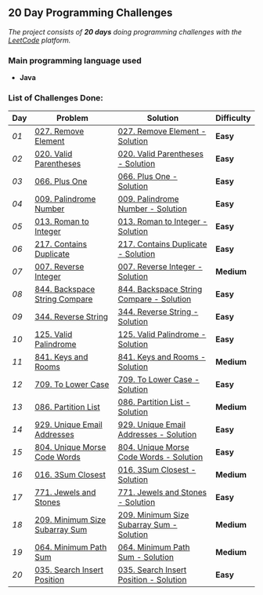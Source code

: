 ## 20 Day Programming Challenges

_The project consists of **20 days** doing programming challenges with the [LeetCode](https://leetcode.com/) platform._


### Main programming language used

- **Java** 


### List of Challenges Done:

| Day  | Problem                                                                                                           | Solution                                                                                                                                                 | Difficulty |
|------|-------------------------------------------------------------------------------------------------------------------|----------------------------------------------------------------------------------------------------------------------------------------------------------|------------|
| _01_ | [027. Remove Element](https://github.com/CleuJunior/20-Days-LeetCode/tree/main/RemoveElement)                     | [027. Remove Element - Solution](https://github.com/CleuJunior/20-Days-LeetCode/blob/main/RemoveElement/src/main/java/RemoveElements.java)               | **Easy**   |
| _02_ | [020. Valid Parentheses](https://github.com/CleuJunior/20-Days-LeetCode/tree/main/ValidParentheses)               | [020. Valid Parentheses - Solution](https://github.com/CleuJunior/20-Days-LeetCode/blob/main/ValidParentheses/src/main/java/ValidParentheses.java)       | **Easy**   |
| _03_ | [066. Plus One](https://github.com/CleuJunior/20-Days-LeetCode/tree/main/PlusOne)                                 | [066. Plus One - Solution](https://github.com/CleuJunior/20-Days-LeetCode/blob/main/PlusOne/src/main/java/PlusOne.java)                                  | **Easy**   |
| _04_ | [009. Palindrome Number](https://github.com/CleuJunior/20-Days-LeetCode/tree/main/PalindromeNumber)               | [009. Palindrome Number - Solution](https://github.com/CleuJunior/20-Days-LeetCode/blob/main/PalindromeNumber/src/main/Solution.java)                    | **Easy**   |
| _05_ | [013. Roman to Integer](https://github.com/CleuJunior/20-Days-LeetCode/tree/main/RomantoInteger)                  | [013. Roman to Integer - Solution](https://github.com/CleuJunior/20-Days-LeetCode/blob/main/RomantoInteger/src/main/java/Solution.java)                  | **Easy**   |
| _06_ | [217. Contains Duplicate](https://github.com/CleuJunior/20-Days-LeetCode/tree/main/ContainsDuplicate)             | [217. Contains Duplicate - Solution](https://github.com/CleuJunior/20-Days-LeetCode/blob/main/ContainsDuplicate/src/main/java/Solution.java)             | **Easy**   |
| _07_ | [007. Reverse Integer](https://github.com/CleuJunior/20-Days-LeetCode/tree/main/ReverseInteger)                   | [007. Reverse Integer - Solution](https://github.com/CleuJunior/20-Days-LeetCode/blob/main/ReverseInteger/src/main/java/Solution.java)                   | **Medium** |
| _08_ | [844. Backspace String Compare](https://github.com/CleuJunior/20-Days-LeetCode/tree/main/BackspaceStringCompare)  | [844. Backspace String Compare - Solution](https://github.com/CleuJunior/20-Days-LeetCode/blob/main/BackspaceStringCompare/src/main/java/Solution.java)  | **Easy**   |
| _09_ | [344. Reverse String](https://github.com/CleuJunior/20-Days-LeetCode/tree/main/ReverseString)                     | [344. Reverse String - Solution](https://github.com/CleuJunior/20-Days-LeetCode/blob/main/ReverseString/src/main/java/Solution.java)                     | **Easy**   |
| _10_ | [125. Valid Palindrome](https://github.com/CleuJunior/20-Days-LeetCode/tree/main/ValidPalindrome)                 | [125. Valid Palindrome - Solution](https://github.com/CleuJunior/20-Days-LeetCode/blob/main/ValidPalindrome/src/main/Solution.java)                      | **Easy**   |
| _11_ | [841. Keys and Rooms](https://github.com/CleuJunior/20-Days-LeetCode/tree/main/KeysAndRooms)                      | [841. Keys and Rooms - Solution](https://github.com/CleuJunior/20-Days-LeetCode/blob/main/KeysAndRooms/src/main/java/Solution.java)                      | **Medium** |
| _12_ | [709. To Lower Case](https://github.com/CleuJunior/20-Days-LeetCode/tree/main/ToLowerCase)                        | [709. To Lower Case - Solution](https://github.com/CleuJunior/20-Days-LeetCode/blob/main/ToLowerCase/src/main/java/Solution.java)                        | **Easy**   |
| _13_ | [086. Partition List](https://github.com/CleuJunior/20-Days-LeetCode/tree/main/PartitionList)                     | [086. Partition List - Solution](https://github.com/CleuJunior/20-Days-LeetCode/blob/main/PartitionList/src/main/java/Solution.java)                     | **Medium** |
| _14_ | [929. Unique Email Addresses](https://github.com/CleuJunior/20-Days-LeetCode/tree/main/UniqueEmailAddresses)      | [929. Unique Email Addresses - Solution](https://github.com/CleuJunior/20-Days-LeetCode/blob/main/UniqueEmailAddresses/src/main/java/Solution.java)      | **Easy**   |
| _15_ | [804. Unique Morse Code Words](https://github.com/CleuJunior/20-Days-LeetCode/tree/main/UniqueMorseCodeWords)     | [804. Unique Morse Code Words - Solution](https://github.com/CleuJunior/20-Days-LeetCode/blob/main/UniqueMorseCodeWords/src/main/java/Solution.java)     | **Easy**   |
| _16_ | [016. 3Sum Closest](https://github.com/CleuJunior/20-Days-LeetCode/tree/main/_3SumClosest)                        | [016. 3Sum Closest - Solution](https://github.com/CleuJunior/20-Days-LeetCode/blob/main/_3SumClosest/src/main/java/Solution.java)                        | **Medium** |
| _17_ | [771. Jewels and Stones](https://github.com/CleuJunior/20-Days-LeetCode/tree/main/JewelsAndStones)                | [771. Jewels and Stones - Solution](https://github.com/CleuJunior/20-Days-LeetCode/blob/main/JewelsAndStones/src/main/java/Solution.java)                | **Easy**   |
| _18_ | [209. Minimum Size Subarray Sum](https://github.com/CleuJunior/20-Days-LeetCode/tree/main/MinimumSizeSubarraySum) | [209. Minimum Size Subarray Sum - Solution](https://github.com/CleuJunior/20-Days-LeetCode/blob/main/MinimumSizeSubarraySum/src/main/java/Solution.java) | **Medium** |
| _19_ | [064. Minimum Path Sum](https://github.com/CleuJunior/20-Days-LeetCode/tree/main/MinimumPathSum)                  | [064. Minimum Path Sum - Solution](https://github.com/CleuJunior/20-Days-LeetCode/blob/main/MinimumPathSum/src/main/java/Solution.java)                  | **Medium** |
| _20_ | [035. Search Insert Position](https://github.com/CleuJunior/20-Days-LeetCode/tree/main/SearchInsertPosition)      | [035. Search Insert Position - Solution](https://github.com/CleuJunior/20-Days-LeetCode/blob/main/SearchInsertPosition/src/main/java/Solution.java)      | **Easy**   |